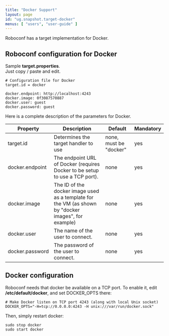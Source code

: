 ```yaml
---
title: "Docker Support"
layout: page
id: "ug.snapshot.target-docker"
menus: [ "users", "user-guide" ]
---
```


Roboconf has a target implementation for Docker.  

## Roboconf configuration for Docker

Sample **target.properties**.  
Just copy / paste and edit.

``` properties
# Configuration file for Docker
target.id = docker

docker.endpoint: http://localhost:4243
docker.image: 0f3087570887
docker.user: guest
docker.password: guest
```

Here is a complete description of the parameters for Docker.

| Property | Description | Default | Mandatory |
| --- | --- | --- | --- |
| target.id | Determines the target handler to use | none, must be "docker" | yes |
| docker.endpoint | The endpoint URL of Docker (requires Docker to be setup to use a TCP port). | none | yes |
| docker.image | The ID of the docker image used as a template for the VM (as shown by "docker images", for example) | none | yes |
| docker.user | The name of the user to connect. | none | yes |
| docker.password | The password of the user to connect. | none | yes |

## Docker configuration

Roboconf needs that docker be available on a TCP port. To enable it, edit **/etc/default/docker**, and set DOCKER\_OPTS there:

```
# Make Docker listen on TCP port 4243 (along with local Unix socket)
DOCKER_OPTS="-H=tcp://0.0.0.0:4243 -H unix:///var/run/docker.sock"
```

Then, simply restart docker:
```
sudo stop docker
sudo start docker
```


